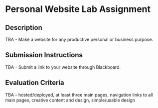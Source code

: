 # Personal Website Lab Assignment

## Description

TBA - Make a website for any productive personal or business purpose.

## Submission Instructions

TBA - Submit a link to your website through Blackboard.

## Evaluation Criteria

TBA - hosted/deployed, at least three main pages, navigation links to all main pages, creative content and design, simple/usable design
